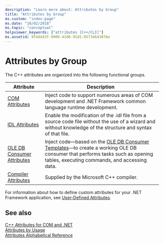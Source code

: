 ```yaml
---
description: "Learn more about: Attributes by Group"
title: "Attributes by Group"
ms.custom: "index-page"
ms.date: "10/02/2018"
ms.topic: "conceptual"
helpviewer_keywords: ["attributes [C++/CLI]"]
ms.assetid: 9f4dd43f-9909-43d6-91d2-05734643876e
---
```

# Attributes by Group

The C++ attributes are organized into the following functional groups.

|Attribute|Description|
|---------------|-----------------|
|[COM Attributes](com-attributes.md)|Inject code to support numerous areas of COM development and .NET Framework common language runtime development.|
|[IDL Attributes](idl-attributes.md)|Enable the modification of the .idl file from a source code file without the use of a wizard and without knowledge of the structure and syntax of that file.|
|[OLE DB Consumer Attributes](ole-db-consumer-attributes.md)|Inject code—based on the [OLE DB Consumer Templates](../../data/oledb/ole-db-consumer-templates-reference.md)—to create a working OLE DB consumer that performs tasks such as opening tables, executing commands, and accessing data.|
|[Compiler Attributes](compiler-attributes.md)|Supplied by the Microsoft C++ compiler.|

For information about how to define custom attributes for your .NET Framework application, see [User-Defined Attributes](../../extensions/user-defined-attributes-cpp-component-extensions.md).

## See also

[C++ Attributes for COM and .NET](cpp-attributes-com-net.md)<br/>
[Attributes by Usage](attributes-by-usage.md)<br/>
[Attributes Alphabetical Reference](attributes-alphabetical-reference.md)
